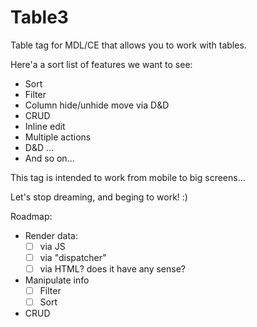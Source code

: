 # Table3

Table tag for MDL/CE that allows you to work with tables.

Here'a a sort list of features we want to see:
- Sort
- Filter
- Column hide/unhide move via D&D
- CRUD
- Inline edit
- Multiple actions
- D&D
...
- And so on...

This tag is intended to work from mobile to big screens...

Let's stop dreaming, and beging to work! :)

Roadmap:

- Render data:
  - [ ] via JS
  - [ ] via "dispatcher"
  - [ ] via HTML? does it have any sense?
- Manipulate info
  - [ ] Filter
  - [ ] Sort
- CRUD

